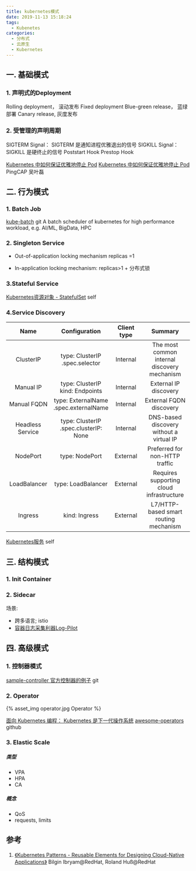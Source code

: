 ```yaml
---
title: kubernetes模式
date: 2019-11-13 15:18:24
tags:
  - Kubenetes
categories:
  - 分布式 
  - 云原生
  - Kubernetes  
---
```


<p></p>
<!-- more -->

## 一. 基础模式

### 1. 声明式的Deployment
   Rolling deployment， 滚动发布
   Fixed deployment
   Blue-green release， 蓝绿部署
   Canary release, 灰度发布

### 2. 受管理的声明周期
   SIGTERM Signal：  SIGTERM 是通知进程优雅退出的信号
   SIGKILL Signal： SIGKILL 是硬终止的信号
   Poststart Hook
   Prestop Hook

   [Kubernetes 中如何保证优雅地停止 Pod](https://aleiwu.com/post/tidb-opeartor-webhook) 
   [Kubernetes 中如何保证优雅地停止 Pod](https://mp.weixin.qq.com/s/wvg2AqOZd-WtjehGWNWFXg)
   PingCAP 吴叶磊

## 二. 行为模式

### 1. Batch Job
[kube-batch](https://github.com/kubernetes-sigs/kube-batch)   git
A batch scheduler of kubernetes for high performance workload, e.g. AI/ML, BigData, HPC  

### 2. Singleton Service
 
 + Out-of-application locking mechanism
   replicas =1

 + In-application locking mechanism: 
   replicas>1  + 分布式锁

### 3.Stateful Service
[Kubernetes资源对象 - StatefulSet](../../../../2019/11/11/k8sStatefulSet/) self

### 4.Service Discovery


Name | Configuration | Client type | Summary
:-:  | :-:  |  :-:  | :-:
ClusterIP| type: ClusterIP <br> .spec.selector | Internal | The most common internal discovery mechanism
Manual IP | type: ClusterIP <br> kind: Endpoints |Internal | External IP discovery
Manual FQDN | type: ExternalName <br> .spec.externalName |Internal | External FQDN discovery
Headless Service | type: ClusterIP <br> .spec.clusterIP: None | Internal | DNS-based discovery without a virtual IP
NodePort | type: NodePort | External | Preferred for non-HTTP traffic
LoadBalancer | type: LoadBalancer | External | Requires supporting cloud infrastructure
Ingress | kind: Ingress | External | L7/HTTP-based smart routing mechanism


[Kubernetes服务](../../../../2019/11/04/k8sService/) self

## 三. 结构模式

### 1. Init Container

### 2. Sidecar

场景:
+ 跨多语言; istio 
+ [容器日志采集利器Log-Pilot](https://yq.aliyun.com/articles/674327)

## 四. 高级模式

### 1. 控制器模式

[sample-controller 官方控制器的例子](https://github.com/kubernetes/sample-controller) git

### 2. Operator

{% asset_img   operator.jpg  Operator  %} 

 [面向 Kubernetes 编程： Kubernetes 是下一代操作系统](https://mp.weixin.qq.com/s/E5-agHtMvW_X7znVJDkTKA)
 [awesome-operators](https://github.com/www6v/awesome-operators)   github 

### 3. Elastic Scale

##### 类型
+ VPA
+ HPA
+ CA

##### 概念
+ QoS
+ requests, limits


## 参考
1. [《Kubernetes Patterns - Reusable Elements for Designing Cloud-Native Applications》]()  Bilgin Ibryam@RedHat, Roland Huß@RedHat
